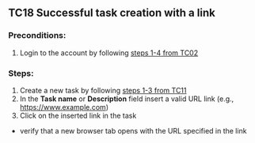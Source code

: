 ## TC18 Successful task creation with a link
### Preconditions:
1. Login to the account by following [steps 1-4 from TC02](TC02.md)
### Steps:
1. Create a new task by following [steps 1-3 from TC11](TC11.md)
2. In the **Task name** or **Description** field insert a valid URL link (e.g., https://www.example.com)
3. Click on the inserted link in the task
* verify that a new browser tab opens with the URL specified in the link